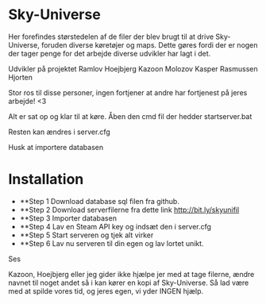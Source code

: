 # Sky-Universe

Her forefindes størstedelen af de filer der blev brugt til at drive Sky-Universe, foruden diverse køretøjer og maps.
Dette gøres fordi der er nogen der tager penge for det arbejde diverse udvikler har lagt i det.


Udvikler på projektet
Ramlov
Hoejbjerg
Kazoon
Molozov
Kasper Rasmussen
Hjorten

Stor ros til disse personer, ingen fortjener at andre har fortjenest på jeres arbejde! <3

Alt er sat op og klar til at køre.
Åben den cmd fil der hedder startserver.bat

Resten kan ændres i server.cfg

Husk at importere databasen


# Installation
* **Step 1 Download database sql filen fra github.
* **Step 2 Download serverfilerne fra dette link http://bit.ly/skyunifil
* **Step 3 Importer databasen
* **Step 4 Lav en Steam API key og indsæt den i server.cfg
* **Step 5 Start serveren og tjek alt virker
* **Step 6 Lav nu serveren til din egen og lav lortet unikt.


Ses

Kazoon, Hoejbjerg eller jeg gider ikke hjælpe jer med at tage filerne, ændre navnet til noget andet så i kan kører en kopi af Sky-Universe.
Så lad være med at spilde vores tid, og jeres egen, vi yder INGEN hjælp.
